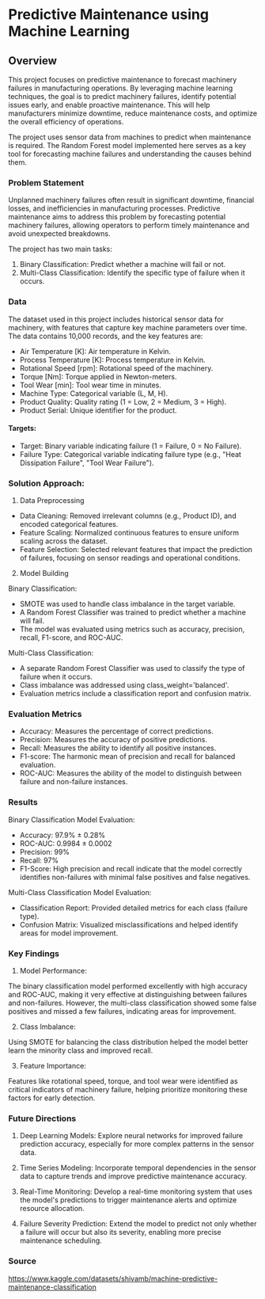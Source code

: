 # Predictive Maintenance using Machine Learning

## Overview

This project focuses on predictive maintenance to forecast machinery failures in manufacturing operations. By leveraging machine learning techniques, the goal is to predict machinery failures, identify potential issues early, and enable proactive maintenance. This will help manufacturers minimize downtime, reduce maintenance costs, and optimize the overall efficiency of operations.

The project uses sensor data from machines to predict when maintenance is required. The Random Forest model implemented here serves as a key tool for forecasting machine failures and understanding the causes behind them.

### Problem Statement

Unplanned machinery failures often result in significant downtime, financial losses, and inefficiencies in manufacturing processes. Predictive maintenance aims to address this problem by forecasting potential machinery failures, allowing operators to perform timely maintenance and avoid unexpected breakdowns.

The project has two main tasks:

1. Binary Classification: Predict whether a machine will fail or not.
2. Multi-Class Classification: Identify the specific type of failure when it occurs.

### Data

The dataset used in this project includes historical sensor data for machinery, with features that capture key machine parameters over time. The data contains 10,000 records, and the key features are:

- Air Temperature [K]: Air temperature in Kelvin.
- Process Temperature [K]: Process temperature in Kelvin.
- Rotational Speed [rpm]: Rotational speed of the machinery.
- Torque [Nm]: Torque applied in Newton-meters.
- Tool Wear [min]: Tool wear time in minutes.
- Machine Type: Categorical variable (L, M, H).
- Product Quality: Quality rating (1 = Low, 2 = Medium, 3 = High).
- Product Serial: Unique identifier for the product.

#### Targets:

- Target: Binary variable indicating failure (1 = Failure, 0 = No Failure).
- Failure Type: Categorical variable indicating failure type (e.g., "Heat Dissipation Failure", "Tool Wear Failure").

### Solution Approach:

1. Data Preprocessing
- Data Cleaning: Removed irrelevant columns (e.g., Product ID), and encoded categorical features.
- Feature Scaling: Normalized continuous features to ensure uniform scaling across the dataset.
- Feature Selection: Selected relevant features that impact the prediction of failures, focusing on sensor readings and operational conditions.

2. Model Building

Binary Classification:
- SMOTE was used to handle class imbalance in the target variable.
- A Random Forest Classifier was trained to predict whether a machine will fail.
- The model was evaluated using metrics such as accuracy, precision, recall, F1-score, and ROC-AUC.

Multi-Class Classification:
- A separate Random Forest Classifier was used to classify the type of failure when it occurs.
- Class imbalance was addressed using class_weight='balanced'.
- Evaluation metrics include a classification report and confusion matrix.

### Evaluation Metrics

- Accuracy: Measures the percentage of correct predictions.
- Precision: Measures the accuracy of positive predictions.
- Recall: Measures the ability to identify all positive instances.
- F1-score: The harmonic mean of precision and recall for balanced evaluation.
- ROC-AUC: Measures the ability of the model to distinguish between failure and non-failure instances.

### Results

Binary Classification Model Evaluation:

- Accuracy: 97.9% ± 0.28%
- ROC-AUC: 0.9984 ± 0.0002
- Precision: 99%
- Recall: 97%
- F1-Score: High precision and recall indicate that the model correctly identifies non-failures with minimal false positives and false negatives.

Multi-Class Classification Model Evaluation:
- Classification Report: Provided detailed metrics for each class (failure type).
- Confusion Matrix: Visualized misclassifications and helped identify areas for model improvement.

### Key Findings

1. Model Performance:

The binary classification model performed excellently with high accuracy and ROC-AUC, making it very effective at distinguishing between failures and non-failures. However, the multi-class classification showed some false positives and missed a few failures, indicating areas for improvement.

2. Class Imbalance:

Using SMOTE for balancing the class distribution helped the model better learn the minority class and improved recall.

3. Feature Importance:

Features like rotational speed, torque, and tool wear were identified as critical indicators of machinery failure, helping prioritize monitoring these factors for early detection.

### Future Directions

1. Deep Learning Models: Explore neural networks for improved failure prediction accuracy, especially for more complex patterns in the sensor data.

2. Time Series Modeling: Incorporate temporal dependencies in the sensor data to capture trends and improve predictive maintenance accuracy.

3. Real-Time Monitoring: Develop a real-time monitoring system that uses the model's predictions to trigger maintenance alerts and optimize resource allocation.

4. Failure Severity Prediction: Extend the model to predict not only whether a failure will occur but also its severity, enabling more precise maintenance scheduling.        

### Source

https://www.kaggle.com/datasets/shivamb/machine-predictive-maintenance-classification
